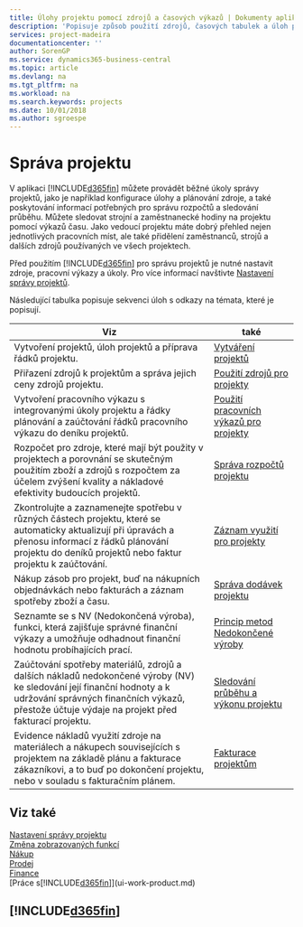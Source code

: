 ```yaml
---
title: Úlohy projektu pomocí zdrojů a časových výkazů | Dokumenty aplikace Microsoft
description: 'Popisuje způsob použití zdrojů, časových tabulek a úloh pro správu projektů.'
services: project-madeira
documentationcenter: ''
author: SorenGP
ms.service: dynamics365-business-central
ms.topic: article
ms.devlang: na
ms.tgt_pltfrm: na
ms.workload: na
ms.search.keywords: projects
ms.date: 10/01/2018
ms.author: sgroespe
---
```

# <a name="project-management"></a>Správa projektu
V aplikaci [!INCLUDE[d365fin](includes/d365fin_md.md)] můžete provádět běžné úkoly správy projektů, jako je například konfigurace úlohy a plánování zdroje, a také poskytování informací potřebných pro správu rozpočtů a sledování průběhu. Můžete sledovat strojní a zaměstnanecké hodiny na projektu pomocí výkazů času. Jako vedoucí projektu máte dobrý přehled nejen jednotlivých pracovních míst, ale také přidělení zaměstnanců, strojů a dalších zdrojů používaných ve všech projektech.

Před použitím [!INCLUDE[d365fin](includes/d365fin_md.md)] pro správu projektů je nutné nastavit zdroje, pracovní výkazy a úkoly. Pro více informací navštivte [Nastavení správy projektů](projects-setup-projects.md).  

Následující tabulka popisuje sekvenci úloh s odkazy na témata, které je popisují.

| Viz | také |
| --- | --- |
| Vytvoření projektů, úloh projektů a příprava řádků projektu. |[Vytváření projektů](projects-how-create-jobs.md) |
| Přiřazení zdrojů k projektům a správa jejich ceny zdrojů projektu. |[Použití zdrojů pro projekty](projects-how-use-resources.md) |
| Vytvoření pracovního výkazu s integrovanými úkoly projektu a řádky plánování a zaúčtování řádků pracovního výkazu do deníku projektů. |[Použití pracovních výkazů pro projekty](projects-how-use-time-sheets.md) |
| Rozpočet pro zdroje, které mají být použity v projektech a porovnání se skutečným použitím zboží a zdrojů s rozpočtem za účelem zvýšení kvality a nákladové efektivity budoucích projektů. |[Správa rozpočtů projektu](projects-how-manage-budgets.md) |
| Zkontrolujte a zaznamenejte spotřebu v různých částech projektu, které se automaticky aktualizují při úpravách a přenosu informací z řádků plánování projektu do deníků projektů nebo faktur projektu k zaúčtování. |[Záznam využití pro projekty](projects-how-record-job-usage.md) |
| Nákup zásob pro projekt, buď na nákupních objednávkách nebo fakturách a záznam spotřeby zboží a času. |[Správa dodávek projektu](projects-how-manage-project-supplies.md) |
| Seznamte se s NV (Nedokončená výroba), funkci, která zajišťuje správné finanční výkazy a umožňuje odhadnout finanční hodnotu probíhajících prací. |[Princip metod Nedokončené výroby](projects-understanding-wip.md) |
| Zaúčtování spotřeby materiálů, zdrojů a dalších nákladů nedokončené výroby (NV) ke sledování její finanční hodnoty a k udržování správných finančních výkazů, přestože účtuje výdaje na projekt před fakturací projektu. |[Sledování průběhu a výkonu projektu](projects-how-monitor-progress-performance.md) |
| Evidence nákladů využití zdroje na materiálech a nákupech souvisejících s projektem na základě plánu a fakturace zákazníkovi, a to buď po dokončení projektu, nebo v souladu s fakturačním plánem. |[Fakturace projektům](projects-how-invoice-jobs.md) |

## <a name="see-also"></a>Viz také
[Nastavení správy projektu](projects-setup-projects.md)  
[Změna zobrazovaných funkcí](ui-experiences.md)      
[Nákup](purchasing-manage-purchasing.md)         
[Prodej](sales-manage-sales.md)    
[Finance](finance.md)  
[Práce s[!INCLUDE[d365fin](includes/d365fin_md.md)]](ui-work-product.md)  

## [!INCLUDE[d365fin](includes/free_trial_md.md)]  
 
